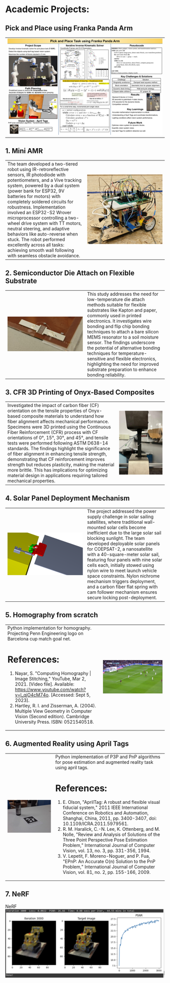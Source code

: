 # Academic Projects:

## Pick and Place using Franka Panda Arm
<table>
<tr>
<td>
<img src="https://github.com/vbwanere/Academic-Projects/blob/main/Pick-and-place-using-Franka-Panda-arm/doc/PickPlacePostarImage.png" alt="Die-Attach" width="600"/>
</td>
</tr>
</table>


## 1. Mini AMR
<table>
<tr>
<td width="50%">
The team developed a two-tiered robot using IR-retroreflective sensors, IR photodiode with potentiometers, and a Vive tracking system, powered by a dual system (power bank for ESP32, 9V batteries for motors) with completely soldered circuits for robustness. Implementation involved an ESP32-S2 Wrover microprocessor controlling a two-wheel drive system with TT motors, neutral steering, and adaptive behaviors like auto-reverse when stuck. The robot performed excellently across all tasks: achieving smooth wall following with seamless obstacle avoidance.
</td>

<td>
<img src="https://github.com/vbwanere/Academic-Projects/blob/main/Images/AMR.png?raw=true" alt="Mini AMR Robot" width="450"/>
</td>
</tr>
</table>


## 2. Semiconductor Die Attach on Flexible Substrate
<table>
<tr>
<td>
<img src="https://github.com/vbwanere/Academic-Projects/blob/main/Images/Semi.png" alt="Die-Attach" width="500"/>
</td>

<td width="50%">
This study addresses the need for low-temperature die attach methods suitable for flexible substrates like Kapton and paper, commonly used in printed electronics. It investigates wire bonding and flip chip bonding techniques to attach a bare silicon MEMS resonator to a soil moisture sensor. The findings underscore the potential of alternative bonding techniques for temperature-sensitive and flexible electronics, highlighting the need for improved substrate preparation to enhance bonding reliability.
</td>
</tr>
</table>



## 3. CFR 3D Printing of Onyx-Based Composites
<table>
<tr>

<td width="70%">
Investigated the impact of carbon fiber (CF) orientation on the tensile properties of Onyx-based composite materials to understand how fiber alignment affects mechanical performance. Specimens were 3D printed using the Continuous Fiber Reinforcement (CFR) process with CF orientations of 0°, 15°, 30°, and 45°, and tensile tests were performed following ASTM D638-14 standards. The findings highlight the significance of fiber alignment in enhancing tensile strength, demonstrating that CF reinforcement improves strength but reduces plasticity, making the material more brittle. This has implications for optimizing material design in applications requiring tailored mechanical properties.
</td>

<td>
<img src="https://github.com/vbwanere/Academic-Projects/blob/main/Images/CF.png" alt="CF" width="300"/>
</td>
</tr>
</table>


## 4. Solar Panel Deployment Mechanism
<table>
<tr>
<td>
<img src="https://github.com/vbwanere/Academic-Projects/blob/main/Images/SPD.PNG" alt="SPD" width="500"/>
</td>

<td width="50%">
The project addressed the power supply challenge in solar sailing satellites, where traditional wall-mounted solar cells become inefficient due to the large solar sail blocking sunlight. The team developed deployable solar panels for COEPSAT-2, a nanosatellite with a 40-square-meter solar sail, featuring four panels with nine solar cells each, initially stowed using nylon wire to meet launch vehicle space constraints. Nylon nichrome mechanism triggers deployment, and a carbon fiber flat spring with cam follower mechanism ensures secure locking post-deployment.
</td>
</tr>
</table>


## 5. Homography from scratch
<table>
<tr>

<td width="60%">
Python implementation for homography.
Projecting Penn Engineering logo on Barcelona cup match goal net.

# References:
1. Nayar, S. "Computing Homography | Image Stitching," YouTube, Mar 2, 2021. [Video file]. Available: https://www.youtube.com/watch?v=l_qjO4cM74o. [Accessed: Sept 5, 2023].
2. Hartley, R. I. and Zisserman, A. (2004). Multiple View Geometry in Computer Vision (Second edition). Cambridge University Press. ISBN: 0521540518.
</td>

<td>
<img src="https://github.com/vbwanere/Academic-Projects/blob/main/Images/homography.png" alt="HG" width="500"/>
</td>
</tr>
</table>



## 6. Augmented Reality using April Tags
<table>
<tr>
<td>
<img src="https://github.com/vbwanere/Academic-Projects/blob/main/Images/vis.png" alt="AR" width="300"/>
</td>

<td width="70%">
Python implementation of P3P and PnP algorithms for pose estimation and augmented reality task using april tags.

  # References:
  1. E. Olson, "AprilTag: A robust and flexible visual fiducial system," 2011 IEEE International Conference on Robotics and Automation, Shanghai, China, 2011, pp. 3400-3407, doi: 10.1109/ICRA.2011.5979561.
  2. R. M. Haralick, C.-N. Lee, K. Ottenberg, and M. Nolle, "Review and Analysis of Solutions of the Three Point Perspective Pose Estimation Problem," International Journal of Computer Vision, vol. 13, no. 3, pp. 331-356, 1994.
4. V. Lepetit, F. Moreno-Noguer, and P. Fua, "EPnP: An Accurate O(n) Solution to the PnP Problem," International Journal of Computer Vision, vol. 81, no. 2, pp. 155-166, 2009.
</td>
</tr>
</table>



## 7. NeRF
<tr>

<td width="20%">
NeRF
</td>

<td>
<img src="https://github.com/vbwanere/Academic-Projects/blob/main/Images/NeRF.png" alt="NeRF" width="1000"/>
</td>
</tr>
</table>





